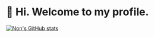 # 👋 Hi. Welcome to my profile.
[![Non's GitHub stats](https://github-readme-stats.vercel.app/api?username=nonperforming&show_icons=true&theme=radical)](https://github.com/anuraghazra/github-readme-stats)
<!--### Hi there 👋

**nonperforming/nonperforming** is a ✨ _special_ ✨ repository because its `README.md` (this file) appears on your GitHub profile.

Here are some ideas to get you started:

- 🔭 I’m currently working on ...
- 🌱 I’m currently learning ...
- 👯 I’m looking to collaborate on ...
- 🤔 I’m looking for help with ...
- 💬 Ask me about ...
- 📫 How to reach me: ...
- 😄 Pronouns: ...
- ⚡ Fun fact: ...
-->
